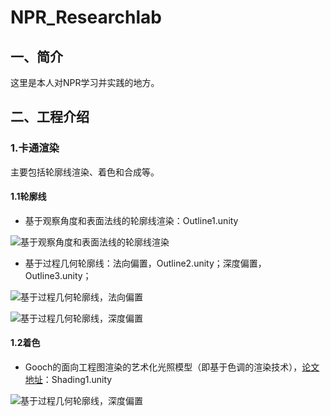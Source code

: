 # NPR_Researchlab

## 一、简介

这里是本人对NPR学习并实践的地方。

## 二、工程介绍

### 1.卡通渲染

主要包括轮廓线渲染、着色和合成等。

#### 1.1轮廓线

- 基于观察角度和表面法线的轮廓线渲染：Outline1.unity

![基于观察角度和表面法线的轮廓线渲染](https://github.com/hahahuahai/NPR_Researchlab/blob/master/images/Outline1.png)

- 基于过程几何轮廓线：法向偏置，Outline2.unity；深度偏置，Outline3.unity；

![基于过程几何轮廓线，法向偏置](https://github.com/hahahuahai/NPR_Researchlab/blob/master/images/Outline2.png)

![基于过程几何轮廓线，深度偏置](https://github.com/hahahuahai/NPR_Researchlab/blob/master/images/Outline3.png)

#### 1.2着色

- Gooch的面向工程图渲染的艺术化光照模型（即基于色调的渲染技术），[论文地址](https://dl.acm.org/doi/abs/10.1145/280814.280950)：Shading1.unity

![基于过程几何轮廓线，深度偏置](https://github.com/hahahuahai/NPR_Researchlab/blob/master/images/Shading1.png)